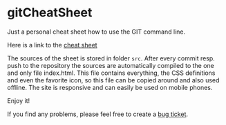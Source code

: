 # gitCheatSheet

Just a personal cheat sheet how to use the GIT command line.

Here is a link to the [cheat sheet](https://mm65de.github.io/gitCheatSheet/)

The sources of the sheet is stored in folder `src`.
After every commit resp. push to the repository the sources are automatically compiled to the one and only file index.html.
This file contains everything, the CSS definitions and even the favorite icon, so this file can be copied around and also used offline.
The site is responsive and can easily be used on mobile phones.

Enjoy it!

If you find any problems, please feel free to create a [bug ticket](https://github.com/mm65de/gitCheatSheet/issues).
